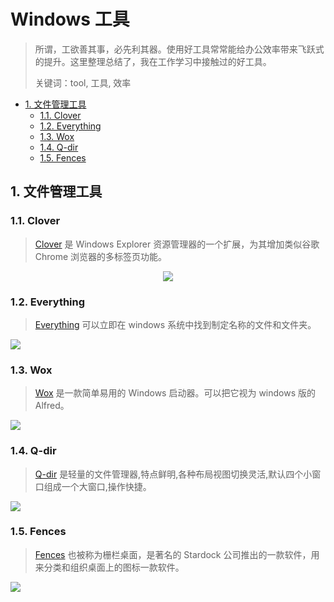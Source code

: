 # Windows 工具

> 所谓，工欲善其事，必先利其器。使用好工具常常能给办公效率带来飞跃式的提升。这里整理总结了，我在工作学习中接触过的好工具。
>
> 关键词：tool, 工具, 效率

<!-- TOC depthFrom:2 depthTo:3 -->

- [1. 文件管理工具](#1-文件管理工具)
    - [1.1. Clover](#11-clover)
    - [1.2. Everything](#12-everything)
    - [1.3. Wox](#13-wox)
    - [1.4. Q-dir](#14-q-dir)
    - [1.5. Fences](#15-fences)

<!-- /TOC -->

## 1. 文件管理工具

### 1.1. Clover

> [Clover](http://cn.ejie.me/) 是 Windows Explorer 资源管理器的一个扩展，为其增加类似谷歌 Chrome 浏览器的多标签页功能。

<div align="center">
<img src="http://cn.ejie.me/images/clover.jpg" />
</div>

### 1.2. Everything

> [Everything](http://www.voidtools.com/) 可以立即在 windows 系统中找到制定名称的文件和文件夹。

![](https://www.voidtools.com/sssmall2.gif)

### 1.3. Wox

> [Wox](https://github.com/Wox-launcher/Wox) 是一款简单易用的 Windows 启动器。可以把它视为 windows 版的 Alfred。

![](https://camo.githubusercontent.com/9db33546d3a905a9ad915e0948d3ba3f47f57b64/687474703a2f2f692e696d6775722e636f6d2f4474784e424a692e676966)

### 1.4. Q-dir

> [Q-dir](http://www.softpedia.com/get/File-managers/Q-Dir.shtml) 是轻量的文件管理器,特点鲜明,各种布局视图切换灵活,默认四个小窗口组成一个大窗口,操作快捷。

![](https://images.sftcdn.net/images/t_app-cover-l,f_auto/p/f63005b2-96d9-11e6-8384-00163ed833e7/2823215223/q-dir-screenshot.jp)

### 1.5. Fences

> [Fences](https://www.stardock.com/products/fences/) 也被称为栅栏桌面，是著名的 Stardock 公司推出的一款软件，用来分类和组织桌面上的图标一款软件。

![](https://timgsa.baidu.com/timg?image&quality=80&size=b9999_10000&sec=1538311775699&di=70a9d04f067844d1881031761b6ca67c&imgtype=0&src=http%3A%2F%2Fgss0.baidu.com%2F-vo3dSag_xI4khGko9WTAnF6hhy%2Fzhidao%2Fpic%2Fitem%2F962bd40735fae6cd16fbebdb0eb30f2442a70f38.jpg)
